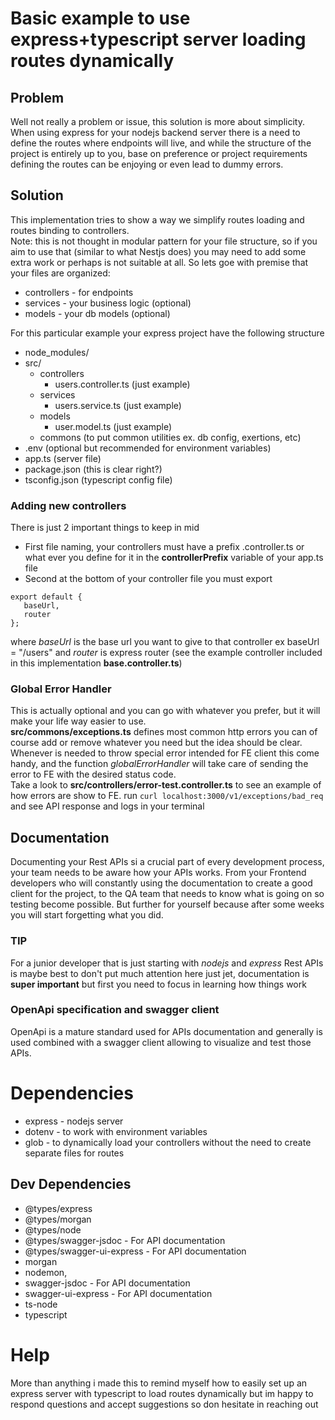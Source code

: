 # Basic example to use express+typescript server loading routes dynamically

## Problem
 Well not really a problem or issue, this solution is more about simplicity. When using express for your nodejs backend server
 there is a need to define the routes where endpoints will live, and while the structure of the project is entirely up to you, base on
 preference or project requirements defining the routes can be enjoying or even lead to dummy errors.

## Solution
 This implementation tries to show a way we simplify routes loading and routes binding to controllers.  
 Note: this is not thought in modular pattern for your file structure, so if you aim to use that (similar to what Nestjs does) you may need to add some extra work or perhaps is not suitable at all. So lets goe with premise that your files are organized:
 * controllers - for endpoints
 * services - your business logic (optional)
 * models - your db models (optional)  

 For this particular example your express project have the following structure
 - node_modules/
 - src/
    - controllers
        - users.controller.ts (just example)
    - services
        - users.service.ts (just example)
    - models
        - user.model.ts (just example)
    - commons (to put common utilities ex. db config, exertions, etc)
 - .env (optional but recommended for environment variables)
 - app.ts (server file)
 - package.json  (this is clear right?)
 - tsconfig.json (typescript config file)  

### Adding new controllers
 There is just 2 important things to keep in mid
 * First file naming, your controllers must have a prefix .controller.ts or what ever you define for it in the **controllerPrefix** variable of your app.ts file
 * Second at the bottom of your controller file you must export 
 ```
 export default {
    baseUrl,
    router
};
```
where *baseUrl* is the base url you want to give to that controller ex baseUrl = "/users" and *router* is express router (see the example controller included in this implementation **base.controller.ts**)

### Global Error Handler
 This is actually optional and you can go with whatever you prefer, but it will make your life way easier to use.  
 **src/commons/exceptions.ts** defines most common http errors you can of course add or remove whatever you need but the idea should be clear. Whenever is needed to throw special error intended for FE client this come handy, and the function *globalErrorHandler* will take care of sending the error to FE with the desired status code.  
 Take a look to **src/controllers/error-test.controller.ts** to see an example of how errors are show to FE. run ```curl localhost:3000/v1/exceptions/bad_req``` and see API response and logs in your terminal

## Documentation
 Documenting your Rest APIs si a crucial part of every development process, your team needs to be aware how your APIs works. From your Frontend developers who will constantly using the documentation to create a good client for the project, to the QA team that needs to know what is going on so testing become possible. But further for yourself because after some weeks you will start forgetting what you did.

### TIP
 For a junior developer that is just starting with *nodejs* and *express*  Rest APIs is maybe best to don't put much attention here just jet, documentation is **super important**  but first you need to focus in learning how things work

### OpenApi specification and swagger client
 OpenApi is a mature standard used for APIs documentation and generally is used combined with a swagger client allowing to visualize and test those APIs.

# Dependencies
 * express - nodejs server
 * dotenv - to work with environment variables
 * glob - to dynamically load your controllers without the need to create separate files for routes

## Dev Dependencies
 * @types/express
 * @types/morgan
 * @types/node
 * @types/swagger-jsdoc - For API documentation
 * @types/swagger-ui-express - For API documentation
 * morgan
 * nodemon,
 * swagger-jsdoc - For API documentation
 * swagger-ui-express - For API documentation
 * ts-node
 * typescript

# Help
More than anything i made this to remind myself how to easily set up an express server with typescript to load routes dynamically but im happy to respond questions and accept suggestions so don hesitate in reaching out

